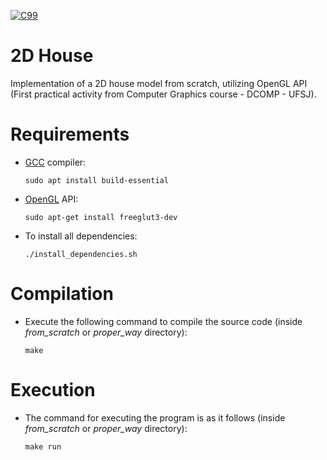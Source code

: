 [![C99](https://img.shields.io/badge/C-00599C?style=for-the-badge&logo=c&logoColor=white)](https://www.open-std.org/jtc1/sc22/wg14/www/docs/n1256.pdf)
# 2D House
Implementation of a 2D house model from scratch, utilizing OpenGL API (First practical activity from Computer Graphics course - DCOMP - UFSJ).

# Requirements

- [GCC](https://gcc.gnu.org/onlinedocs/gcc-12.2.0/gcc/) compiler:

      sudo apt install build-essential

- [OpenGL](https://docs.gl/) API:

      sudo apt-get install freeglut3-dev

- To install all dependencies:

      ./install_dependencies.sh

# Compilation

- Execute the following command to compile the source code (inside _from_scratch_ or _proper_way_ directory):

      make

# Execution

- The command for executing the program is as it follows (inside _from_scratch_ or _proper_way_ directory):

      make run
